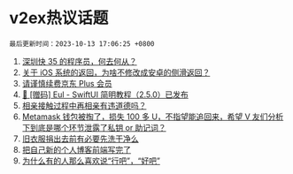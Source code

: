 # v2ex热议话题

`最后更新时间：2023-10-13 17:06:25 +0800`

1. [深圳快 35 的程序员，何去何从？](https://www.v2ex.com/t/981617)
1. [关于 iOS 系统的返回，为啥不修改成安卓的侧滑返回？](https://www.v2ex.com/t/981620)
1. [请谨慎续费京东 Plus 会员](https://www.v2ex.com/t/981580)
1. [🚀 [赠码] Eul - SwiftUI 简明教程（2.5.0）已发布](https://www.v2ex.com/t/981557)
1. [相亲接触过程中再相亲有违道德吗？](https://www.v2ex.com/t/981600)
1. [Metamask 钱包被掏了，损失 100 多 U，不指望能追回来，希望 V 友们分析下到底是哪个环节泄露了私钥 or 助记词？](https://www.v2ex.com/t/981440)
1. [旧衣服捐出去前有必要先洗干净么](https://www.v2ex.com/t/981549)
1. [把自己新的个人博客前端写完了](https://www.v2ex.com/t/981655)
1. [为什么有的人那么喜欢说“行吧”，“好吧”](https://www.v2ex.com/t/981602)

